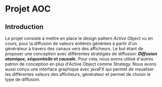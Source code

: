 # Projet AOC
## Introduction
Le projet consiste à mettre en place le design pattern *Active Object* vu en cours, pour la diffusion de valeurs entières générées à partir d'un générateur à travers des canaux vers des afficheurs. Le but étant de proposer une conception avec différentes stratégies de diffusion: ***Diffusion atomique, séquentielle et causale.*** Pour cela, nous avons utilisé d'autres patron de conception en plus d'Active Object comme Strategy. Nous avons aussi conçu une interface graphique avec javaFX qui permet de visualiser les différentes valeurs des afficheurs, générateur et permet de choisir le type de diffusion.

